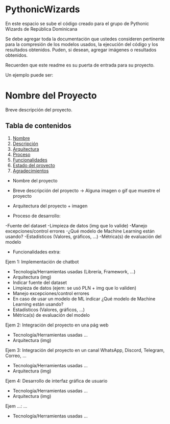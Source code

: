 # PythonicWizards

En este espacio se sube el código creado para el grupo de Pythonic Wizards de República Dominicana

Se debe agregar toda la documentación que ustedes consideren pertinente para la compresión de los modelos usados, la ejecución del código y los resultados obtenidos.
Puden, si desean, agregar imágenes o resultados obtenidos.

Recuerden que este readme es su puerta de entrada para su proyecto.

Un ejemplo puede ser:

# Nombre del Proyecto

Breve descripción del proyecto.

## Tabla de contenidos

1. [Nombre](#Nombre)
2. [Descripción](#descripción)
3. [Arquitectura](#Arquitectura)
4. [Proceso](#Proceso)
5. [Funcionalidades](#Funcionalidades)
6. [Estado del proyecto](#EstadoDelProyecto)
7. [Agradecimientos](#Agradecimientos)

- Nombre del proyecto

- Breve descripción del proyecto -> Alguna imagen o gif que muestre el proyecto

- Arquitectura del proyecto + imagen

- Proceso de desarrollo:

-Fuente del dataset
-Limpieza de datos (img que lo valide)
-Manejo excepciones/control errores
-¿Qué modelo de Machine Learning están usando?
-Estadísticos (Valores, gráficos, …)
-Métrica(s) de evaluación del modelo

- Funcionalidades extra:

Ejem 1: Implementación de chatbot

- Tecnología/Herramientas usadas (Librería, Framework, …)
- Arquitectura (img)
- Indicar fuente del dataset
- Limpieza de datos (ejem: se usó PLN + img que lo validen)
- Manejo excepciones/control errores
- En caso de usar un modelo de ML indicar ¿Qué modelo de Machine Learning están usando?
- Estadísticos (Valores, gráficos, …)
- Métrica(s) de evaluación del modelo

Ejem 2: Integración del proyecto en una pág web

- Tecnología/Herramientas usadas …
- Arquitectura (img)

Ejem 3: Integración del proyecto en un canal WhatsApp, Discord, Telegram, Correo, …

- Tecnología/Herramientas usadas …
- Arquitectura (img)

Ejem 4: Desarrollo de interfaz gráfica de usuario

- Tecnología/Herramientas usadas …
- Arquitectura (img)

Ejem …: …

- Tecnología/Herramientas usadas …
